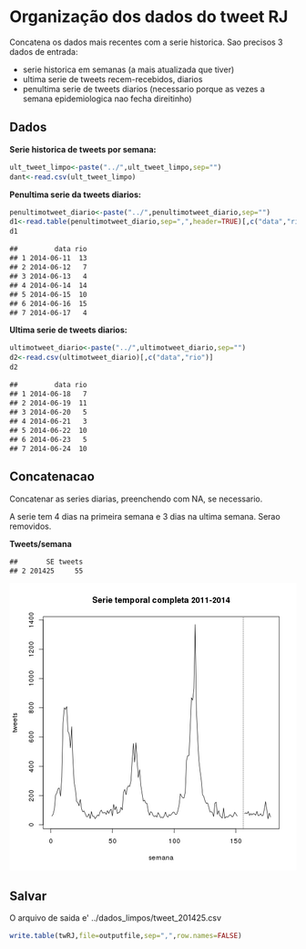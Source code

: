 Organização dos dados do tweet RJ
===================================
Concatena os dados mais recentes com a serie historica. Sao precisos 3 dados de entrada:
- serie historica em semanas (a mais atualizada que tiver)
- ultima serie de tweets recem-recebidos, diarios
- penultima serie de tweets diarios (necessario porque as vezes a semana epidemiologica nao fecha direitinho) 





Dados 
-----

**Serie historica de tweets por semana:**

```r
ult_tweet_limpo<-paste("../",ult_tweet_limpo,sep="")
dant<-read.csv(ult_tweet_limpo)
```

**Penultima serie da tweets diarios:**


```r
penultimotweet_diario<-paste("../",penultimotweet_diario,sep="")
d1<-read.table(penultimotweet_diario,sep=",",header=TRUE)[,c("data","rio")]
d1
```

```
##         data rio
## 1 2014-06-11  13
## 2 2014-06-12   7
## 3 2014-06-13   4
## 4 2014-06-14  14
## 5 2014-06-15  10
## 6 2014-06-16  15
## 7 2014-06-17   4
```

**Ultima serie de tweets diarios:**

```r
ultimotweet_diario<-paste("../",ultimotweet_diario,sep="")
d2<-read.csv(ultimotweet_diario)[,c("data","rio")]
d2
```

```
##         data rio
## 1 2014-06-18   7
## 2 2014-06-19  11
## 3 2014-06-20   5
## 4 2014-06-21   3
## 5 2014-06-22  10
## 6 2014-06-23   5
## 7 2014-06-24  10
```

Concatenacao
------------

Concatenar as series diarias, preenchendo com NA, se necessario.




A serie tem 4 dias na primeira semana e 3 dias na ultima semana. Serao removidos.

**Tweets/semana**

```
##       SE tweets
## 2 201425     55
```



![plot of chunk unnamed-chunk-9](figure/unnamed-chunk-9.png) 

Salvar
------



O arquivo de saida e' ../dados_limpos/tweet_201425.csv  


```r
write.table(twRJ,file=outputfile,sep=",",row.names=FALSE)
```

